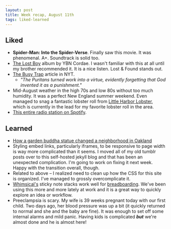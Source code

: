 ```yaml
---
layout: post
title: Week recap, August 11th
tags: liked-learned
---
```

## Liked
* **Spider-Man: Into the Spider-Verse**. Finally saw this movie. It was phenomenal. A+. Soundtrack is solid too.
* [The Lost Boy][tlb] album by YBN Cordae. I wasn't familiar with this at all until my brother recommended it. It is a nice listen. Lost & Found stands out.
* [The Busy Trap][tbt] article in NYT.
    * _"The Puritans turned work into a virtue, evidently forgetting that God invented it as a punishment."_
* Mid-August weather in the high 70s and low 80s without too much humidity. It was a perfect New England summer weekend. Even managed to snag a fantastic lobster roll from [Little Harbor Lobster](https://www.littleharborlobster.com/), which is currently in the lead for my favorite lobster roll in the area.
* [This entire radio station on Spotify](https://open.spotify.com/playlist/37i9dQZF1E8EkajDP1rZZf?si=EQuBsEQFRFOYSkS12-kcow).

## Learned
* [How a garden buddha statue changed a neighborhood in Oakland][buddha]
* Styling embed links, particularly iframes, to be responsive to page width is way more complicated than it seems. I moved all of my old tumblr posts over to this self-hosted jekyll blog and that has been an unexpected complication. I'm going to work on fixing it next week. Happy with the transition overall, though.
* Related to above – I realized need to clean up how the CSS for this site is organized. I've managed to grossly overcomplicate it.
* [Whimsical's](https://whimsical.com) sticky note stacks work well for [breadboarding](https://basecamp.com/shapeup/1.3-chapter-04#breadboarding). We've been using this more and more lately at work and it is a great way to quickly explore an idea or workflow.
* Preeclampsia is scary. My wife is 39 weeks pregnant today with our first child. Two days ago, her blood pressure was up a bit (it quickly returned to normal and she and the baby are fine). It was enough to set off some internal alarms and mild panic. Having kids is complicated ***but*** we're almost done and he is almost here!



[tlb]: https://open.spotify.com/album/6Pb7PMZtW0fuEM1lCGvCDu?si=0NB6pL0FR8Ka46O6ZO76jA
[tbt]: https://opinionator.blogs.nytimes.com/2012/06/30/the-busy-trap/
[buddha]: https://99percentinvisible.org/episode/hes-still-neutral/
